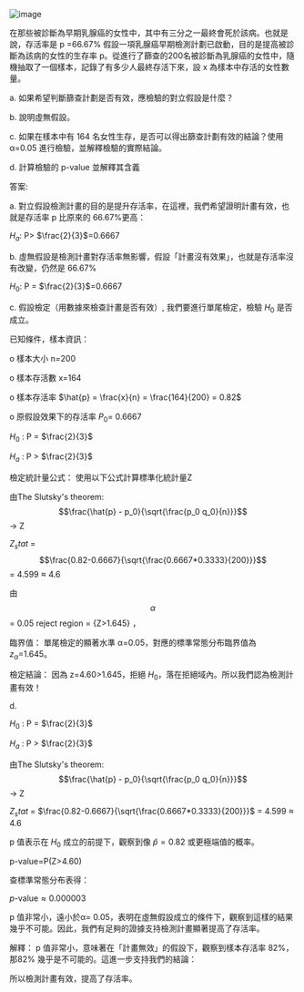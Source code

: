 
![image](https://github.com/user-attachments/assets/a56aa696-8296-4fa5-aa2b-923a7463f8ee)

在那些被診斷為早期乳腺癌的女性中，其中有三分之一最終會死於該病。也就是說，存活率是 p =66.67%
假設一項乳腺癌早期檢測計劃已啟動，目的是提高被診斷為該病的女性的生存率 p。從進行了篩查的200名被診斷為乳腺癌的女性中，隨機抽取了一個樣本，記錄了有多少人最終存活下來，設 x 為樣本中存活的女性數量。

a. 如果希望判斷篩查計劃是否有效，應檢驗的對立假設是什麼？

b. 說明虛無假設。

c. 如果在樣本中有 164 名女性生存，是否可以得出篩查計劃有效的結論？使用 α=0.05 進行檢驗，並解釋檢驗的實際結論。

d. 計算檢驗的 p-value 並解釋其含義

答案:

a. 
對立假設檢測計畫的目的是提升存活率，在這裡，我們希望證明計畫有效，也就是存活率 p 比原來的 66.67%更高：

$H_a$: P> $\frac{2}{3}$=0.6667

b. 
虛無假設是檢測計畫對存活率無影響，假設「計畫沒有效果」，也就是存活率沒有改變，仍然是 66.67%

$H_0$: P = $\frac{2}{3}$=0.6667

c. 
假設檢定（用數據來檢查計畫是否有效）, 我們要進行單尾檢定，檢驗 $H_0$ 是否成立。

已知條件，樣本資訊：

o	樣本大小 n=200

o	樣本存活數 x=164

o	樣本存活率 $\hat{p} = \frac{x}{n} = \frac{164}{200} = 0.82$

o	原假設效果下的存活率 $P_0$= 0.6667

$H_0$ : P = $\frac{2}{3}$
   
$H_a$ : P > $\frac{2}{3}$

檢定統計量公式： 使用以下公式計算標準化統計量Z

由The Slutsky's theorem: $$\frac{\hat{p} - p_0}{\sqrt{\frac{p_0 q_0}{n}}}$$ -> Z

$Z_stat$ = $$\frac{0.82-0.6667}{\sqrt{\frac{0.6667*0.3333}{200}}}$$ = 4.599 ${\approx}$ 4.6

由 $$\alpha$$ = 0.05 reject region = {Z>1.645} ，

臨界值： 單尾檢定的顯著水準 α=0.05，對應的標準常態分布臨界值為 $z_α$=1.645。

檢定結論： 因為 z=4.60>1.645，拒絕 $H_0$，落在拒絕域內。所以我們認為檢測計畫有效！



d. 

$H_0$ : P = $\frac{2}{3}$
   
$H_a$ : P > $\frac{2}{3}$

由The Slutsky's theorem: $$\frac{\hat{p} - p_0}{\sqrt{\frac{p_0 q_0}{n}}}$$ -> Z

$Z_stat$ = $\frac{0.82-0.6667}{\sqrt{\frac{0.6667*0.3333}{200}}}$ = 4.599 ${\approx}$ 4.6

p 值表示在 $H_0$ 成立的前提下，觀察到像 $\hat{p}= 0.82$ 或更極端值的概率。

p-value=P(Z>4.60)

查標準常態分布表得：

$p\text{-value} \approx 0.000003$

p 值非常小，遠小於α= 0.05，表明在虛無假設成立的條件下，觀察到這樣的結果幾乎不可能。因此，我們有足夠的證據支持檢測計畫顯著提高了存活率。

解釋： p 值非常小，意味著在「計畫無效」的假設下，觀察到樣本存活率 82%，那82% 幾乎是不可能的。這進一步支持我們的結論：

所以檢測計畫有效，提高了存活率。




